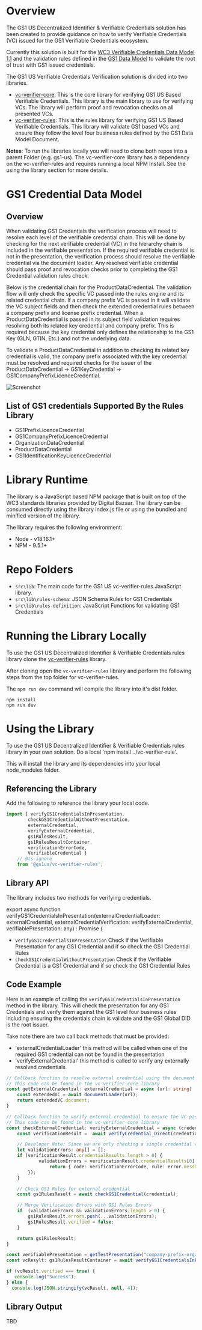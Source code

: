 # Overview 
The GS1 US Decentralized Identifier & Verifiable Credentials solution has been created to provide guidance on how to verify Verifiable Credentials (VC) issued for the GS1 Verifiable Credentials ecosystem. 

Currently this solution is built for the [WC3 Verifiable Credentials Data Model 1.1](https://www.w3.org/TR/vc-data-model) and the validation rules defined in the [GS1 Data Model](https://ref.gs1.org/gs1/vc/data-model) to validate the root of trust with GS1 issued credentials.

The GS1 US Verifiable Credentials Verification solution is divided into two libraries. 

- [vc-verifier-core](https://github.com/gs1us-technology/vc-verifier-core): This is the core library for verifying GS1 US Based Verifiable Credentials. This library is the main library to use for verifying VCs. The library will perform proof and revocation checks on all presented VCs. 
- [vc-verifier-rules](https://github.com/gs1us-technology/vc-verifier-rules): This is the rules library for verifying GS1 US Based Verifiable Credentials. This library will validate GS1 based VCs and ensure they follow the level four business rules defined by the GS1 Data Model Document. 

**Notes**: To run the libraries locally you will need to clone both repos into a parent Folder (e.g. gs1-us). The vc-verifier-core library has a dependency on the vc-verifier-rules and requires running a local NPM Install. See the using the library section for more details. 

# GS1 Credential Data Model
## Overview 

When validating GS1 Credentials the verification process will need to resolve each level of the verifiable credential chain. This will be done by checking for the next verifiable credential (VC) in the hierarchy chain is included in the verifiable presentation. 
If the required verifiable credential is not in the presentation, the verification process should resolve the verifiable credential via the document loader. Any resolved verifiable credential should pass proof and revocation checks prior to completing the GS1 Credential validation rules check.  

Below is the credential chain for the ProductDataCredential. The validation flow will only check the specific VC passed into the rules engine and its related credential chain. If a company prefix VC is passed in it will validate the VC subject fields and then check the extended credential rules between a company prefix and license prefix credential. 
When a ProductDataCredential is passed in its subject field validation requires resolving both its related key credential and company prefix. This is required because the key credential only defines the relationship to the GS1 Key (GLN, GTIN, Etc.) and not the underlying data.  

To validate a ProductDataCredential in addition to checking its related key credential is valid, the company prefix associated with the key credential must be resolved and required checks for the issuer of the ProductDataCredential -> GS1KeyCredential -> GS1CompanyPrefixLicenceCredential. 

![Screenshot](./content/gs1_credential_chain.png)
   
## List of GS1 credentials Supported By the Rules Library
- GS1PrefixLicenceCredential
- GS1CompanyPrefixLicenceCredential 
- OrganizationDataCredential 
- ProductDataCredential
- GS1IdentificationKeyLicenceCredential 

# Library Runtime

The library is a JavaScript based NPM package that is built on top of the WC3 standards libraries provided by Digital Bazaar. The library can be consumed directly using the library index.js file or using the bundled and minified version of the library. 

The library requires the following environment:
- Node - v18.16.1+
- NPM - 9.5.1+

# Repo Folders
- `src\lib`: The main code for the GS1 US vc-verifier-rules JavaScript library.
- `src\lib\rules-schema`: JSON Schema Rules for GS1 Credentials
- `src\lib\rules-definition`: JavaScript Functions for validating GS1 Credentials

# Running the Library Locally 
To use the GS1 US Decentralized Identifier & Verifiable Credentials rules library clone the [vc-verifier-rules](https://github.com/gs1us-technology/vc-verifier-rules) library. 

After cloning open the `vc-verifier-rules` library and perform the following steps from the top folder for vc-verifier-rules.

The  `npm run dev` command will compile the library into it's dist folder. 

``` 
npm install
npm run dev
``` 

# Using the Library
To use the GS1 US Decentralized Identifier & Verifiable Credentials rules library in your own solution. Do a local 'npm install ../vc-verifier-rule'. 

This will install the library and its dependencies into your local node_modules folder. 

## Referencing the Library 
Add the following to reference the library your local code.
``` typescript
import { verifyGS1CredentialsInPresentation, 
        checkGS1CredentialWithoutPresentation, 
        externalCredential, 
        verifyExternalCredential, 
        gs1RulesResult,  
        gs1RulesResultContainer, 
        verificationErrorCode, 
        VerifiableCredential } 
    // @ts-ignore
    from '@gs1us/vc-verifier-rules';
``` 

## Library API
The library includes two methods for verifying credentials.

export async function verifyGS1CredentialsInPresentation(externalCredentialLoader: externalCredential, externalCredentialVerification: verifyExternalCredential, verifiablePresentation: any) : Promise<gs1RulesResultContainer> {

- `verifyGS1CredentialsInPresentation` Check if the Verifiable Presentation for any GS1 Credential and if so check the GS1 Credential Rules
- `checkGS1CredentialWithoutPresentation` Check if the Verifiable Credential is a GS1 Credential and if so check the GS1 Credential Rules

## Code Example
Here is an example of calling the `verifyGS1CredentialsInPresentation` method in the library. This will check the presentation for any GS1 Credentials and verify them against the 
GS1 level four business rules including ensuring the credentials chain is validate and the GS1 Global DID is the root issuer. 

Take note there are two call back methods that must be provided:
- 'externalCredentialLoader' this method will be called when one of the required GS1 credential can not be found in the presentation
- 'verifyExternalCredential' this method is called to verify any externally resolved credentials 

``` typescript
// Callback function to resolve external credential using the document loader 
// This code can be found in the vc-verifier-core library 
const getExternalCredential: externalCredential = async (url: string) : Promise<VerifiableCredential> => {
    const extendedVC = await documentLoader(url);
    return extendedVC.document;
}

// Callback function to verify external credential to ensure the VC passes proof, revocation and GS1 Rules
// This code can be found in the vc-verifier-core library 
const checkExternalCredential: verifyExternalCredential = async (credential: VerifiableCredential) : Promise<gs1RulesResult> => {
    const verificationResult =  await verifyCredential_Direct(credential);

    // Developer Note: Since we are only checking a single credential we can assume the first credential result is the one we want to check
    let validationErrors: any[] = [];
    if (verificationResult.credentialResults.length > 0) {
            validationErrors = verificationResult.credentialResults[0].error?.errors.map( (error: any) => {
                return { code: verificationErrorCode, rule: error.message, isValid: false };
        });
    }

    // Check GS1 Rules for external credential
    const gs1RulesResult = await checkGS1Credential(credential);

    // Merge Verification Errors with GS1 Rules Errors
    if  (validationErrors && validationErrors.length > 0) {
        gs1RulesResult.errors.push(...validationErrors);
        gs1RulesResult.verified = false;
    }

    return gs1RulesResult;
}

const verifiablePresentation = getTestPresentation("company-prefix-organization-key-08.json");
const vcResylt: gs1RulesResultContainer = await verifyGS1CredentialsInPresentation(getExternalCredential, checkExternalCredential, verifiablePresentation);

if (vcResult.verified === true) {
   console.log("Success");
} else {
  console.log(JSON.stringify(vcResult, null, 4));
```

## Library Output 
TBD




